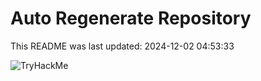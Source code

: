 # Auto Regenerate Repository

This README was last updated: 2024-12-02 04:53:33

 ![TryHackMe](https://tryhackme.com/badge/533634)